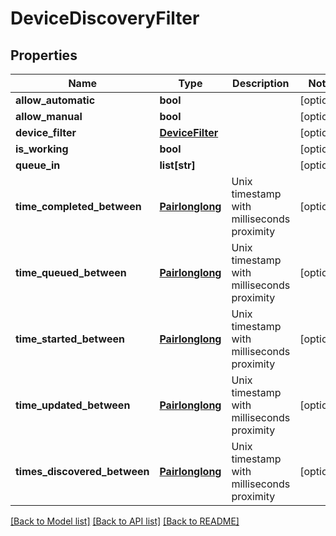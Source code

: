 # DeviceDiscoveryFilter

## Properties
Name | Type | Description | Notes
------------ | ------------- | ------------- | -------------
**allow_automatic** | **bool** |  | [optional] 
**allow_manual** | **bool** |  | [optional] 
**device_filter** | [**DeviceFilter**](DeviceFilter.md) |  | [optional] 
**is_working** | **bool** |  | [optional] 
**queue_in** | **list[str]** |  | [optional] 
**time_completed_between** | [**Pairlonglong**](Pairlonglong.md) | Unix timestamp with milliseconds proximity | [optional] 
**time_queued_between** | [**Pairlonglong**](Pairlonglong.md) | Unix timestamp with milliseconds proximity | [optional] 
**time_started_between** | [**Pairlonglong**](Pairlonglong.md) | Unix timestamp with milliseconds proximity | [optional] 
**time_updated_between** | [**Pairlonglong**](Pairlonglong.md) | Unix timestamp with milliseconds proximity | [optional] 
**times_discovered_between** | [**Pairlonglong**](Pairlonglong.md) | Unix timestamp with milliseconds proximity | [optional] 

[[Back to Model list]](../README.md#documentation-for-models) [[Back to API list]](../README.md#documentation-for-api-endpoints) [[Back to README]](../README.md)


